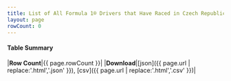 ```yaml
---
title: List of All Formula 1® Drivers that Have Raced in Czech Republic by Number of Times
layout: page
rowCount: 0
---
```




#### Table Summary

|**Row Count**|{{ page.rowCount }}|
|**Download**|[json]({{ page.url | replace:'.html','.json' }}), [csv]({{ page.url | replace:'.html','.csv' }})|
